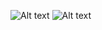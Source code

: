 ![Alt text](https://raw.githubusercontent.com/SansSebastian/PleasePleaseMe/refs/heads/main/Untitled281_20250228000642.png)
![Alt text](https://www.tumblr.com/unknown-till/757917258170368000/alien-space-web-graphics?source=share)
